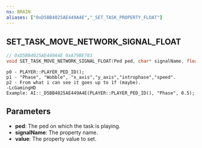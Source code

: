 ```yaml
---
ns: BRAIN
aliases: ["0xD5BB4025AE449A4E","_SET_TASK_PROPERTY_FLOAT"]
---
```

## SET_TASK_MOVE_NETWORK_SIGNAL_FLOAT

```c
// 0xD5BB4025AE449A4E 0xA79BE783
void SET_TASK_MOVE_NETWORK_SIGNAL_FLOAT(Ped ped, char* signalName, float value);
```

```
p0 - PLAYER::PLAYER_PED_ID();  
p1 - "Phase", "Wobble", "x_axis","y_axis","introphase","speed".  
p2 - From what i can see it goes up to 1f (maybe).  
-LcGamingHD  
Example: AI::_D5BB4025AE449A4E(PLAYER::PLAYER_PED_ID(), "Phase", 0.5);  
```

## Parameters
* **ped**: The ped on which the task is playing.
* **signalName**: The property name.
* **value**: The property value to set.

